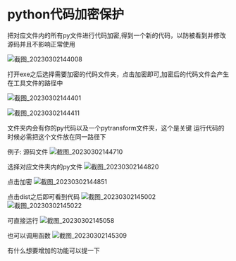 # python代码加密保护

把对应文件内的所有py文件进行代码加密,得到一个新的代码，以防被看到并修改源码并且不影响正常使用


![截图_20230302144008](https://user-images.githubusercontent.com/111741364/222350905-a9211b6c-c98c-42f1-92a7-ae00ba3af5e6.png)


打开exe之后选择需要加密的代码文件夹，点击加密即可,加密后的代码文件会产生在工具文件的路径中

![截图_20230302144401](https://user-images.githubusercontent.com/111741364/222351424-53e5b426-61e5-4aef-9393-f0d4f43eb79b.png)

![截图_20230302144411](https://user-images.githubusercontent.com/111741364/222351453-6b74d68d-a036-4220-8864-30ad6cf717db.png)

文件夹内会有你的py代码以及一个pytransform文件夹，这个是关键
运行代码的时候必需把这个文件放在同一路径下

例子: 源码文件
![截图_20230302144710](https://user-images.githubusercontent.com/111741364/222352079-89940fa3-2306-4d42-93fa-7227e59c897d.png)

选择对应文件夹内的py文件
![截图_20230302144820](https://user-images.githubusercontent.com/111741364/222352327-c1b766e5-7426-49e4-8c61-b413b896d37d.png)

点击加密
![截图_20230302144851](https://user-images.githubusercontent.com/111741364/222352372-6ca1287e-eabd-41e2-b2bd-566c769dc139.png)



点击dist之后即可看到代码
![截图_20230302145002](https://user-images.githubusercontent.com/111741364/222352594-4b8b8b8a-71d7-4e3c-9a3b-e48c3de3d9f1.png)
![截图_20230302145022](https://user-images.githubusercontent.com/111741364/222352672-e04ad411-3631-49b4-b10a-a9084796aa57.png)



可直接运行
![截图_20230302145058](https://user-images.githubusercontent.com/111741364/222352787-73fee7d2-9025-4e95-a97f-44cc3714b0e8.png)

也可以调用函数
![截图_20230302145309](https://user-images.githubusercontent.com/111741364/222353203-8864ecca-de3d-4e0c-8e5a-98ab6c8f6c75.png)

有什么想要增加的功能可以提一下
